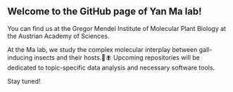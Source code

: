 ## Welcome to the GitHub page of Yan Ma lab!
You can find us at the Gregor Mendel Institute of Molecular Plant Biology at the Austrian Academy of Sciences.

At the Ma lab, we study the complex molecular interplay between gall-inducing insects and their hosts.🌱🪰 Upcoming repositories will be dedicated to topic-specific data analysis and necessary software tools.

Stay tuned!
